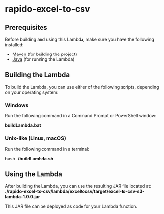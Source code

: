 # rapido-excel-to-csv

## Prerequisites
Before building and using this Lambda, make sure you have the following installed:
- [Maven](https://maven.apache.org/) (for building the project)
- [Java](https://www.java.com/) (for running the Lambda)

## Building the Lambda
To build the Lambda, you can use either of the following scripts, depending on your operating system:

### Windows
Run the following command in a Command Prompt or PowerShell window:

**buildLambda.bat**

### Unix-like (Linux, macOS)
Run the following command in a terminal:

bash
**./buildLambda.sh**

## Using the Lambda
After building the Lambda, you can use the resulting JAR file located at:
**./rapido-excel-to-csv/lambda/exceltocsv/target/excel-to-csv-s3-lambda-1.0.0.jar**

This JAR file can be deployed as code for your Lambda function.